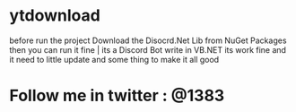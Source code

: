 # ytdownload
 before run the project Download the Disocrd.Net Lib from NuGet Packages then you can run it fine |
 its a Discord Bot write in VB.NET its work fine and it need to little update and some thing to make it all good 
# Follow me in twitter : @1383
